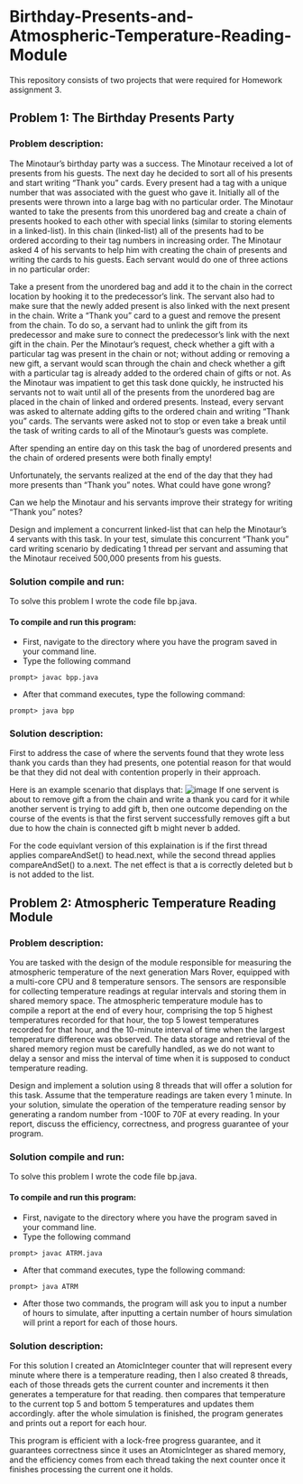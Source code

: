 # Birthday-Presents-and-Atmospheric-Temperature-Reading-Module
This repository consists of two projects that were required for Homework assignment 3.

## Problem 1: The Birthday Presents Party
### Problem description:
The Minotaur’s birthday party was a success. The Minotaur received a lot of presents from his guests. The next day he decided to sort all of his presents and start writing “Thank you” cards. Every present had a tag with a unique number that was associated with the guest who gave it. Initially all of the presents were thrown into a large bag with no particular order. The Minotaur wanted to take the presents from this unordered bag and create a chain of presents hooked to each other with special links (similar to storing elements in a linked-list). In this chain (linked-list) all of the presents had to be ordered according to their tag numbers in increasing order. The Minotaur asked 4 of his servants to help him with creating the chain of presents and writing the cards to his guests. Each servant would do one of three actions in no particular order:

Take a present from the unordered bag and add it to the chain in the correct location by hooking it to the predecessor’s link. The servant also had to make sure that the newly added present is also linked with the next present in the chain.
Write a “Thank you” card to a guest and remove the present from the chain. To do so, a servant had to unlink the gift from its predecessor and make sure to connect the predecessor’s link with the next gift in the chain.
Per the Minotaur’s request, check whether a gift with a particular tag was present in the chain or not; without adding or removing a new gift, a servant would scan through the chain and check whether a gift with a particular tag is already added to the ordered chain of gifts or not.
As the Minotaur was impatient to get this task done quickly, he instructed his servants not to wait until all of the presents from the unordered bag are placed in the chain of linked and ordered presents. Instead, every servant was asked to alternate adding gifts to the ordered chain and writing “Thank you” cards. The servants were asked not to stop or even take a break until the task of writing cards to all of the Minotaur’s guests was complete.

After spending an entire day on this task the bag of unordered presents and the chain of ordered presents were both finally empty!

Unfortunately, the servants realized at the end of the day that they had more presents than “Thank you” notes. What could have gone wrong?

Can we help the Minotaur and his servants improve their strategy for writing “Thank you” notes?

Design and implement a concurrent linked-list that can help the Minotaur’s 4 servants with this task. In your test, simulate this concurrent “Thank you” card writing scenario by dedicating 1 thread per servant and assuming that the Minotaur received 500,000 presents from his guests.

### Solution compile and run:
To solve this problem I wrote the code file bp.java.

#### To compile and run this program:
- First, navigate to the directory where you have the program saved in your command line.
- Type the following command
```
prompt> javac bpp.java
```
- After that command executes, type the following command:
```
prompt> java bpp
```
### Solution description:
First to address the case of where the servents found that they wrote less thank you cards than they had presents, one potential reason for that would be that they did not deal with contention properly in their approach. 

Here is an example scenario that displays that:
![image](https://user-images.githubusercontent.com/89872696/163303211-837a59b0-b1bf-4721-87b1-a32c42c66647.png)
If one servent is about to remove gift a from the chain and write a thank you card for it while another servent is trying to add gift b, then one outcome depending on the course of the events is that the first servent successfully removes gift a but due to how the chain is connected gift b might never b added.

For the code equivlant version of this explaination is if the first thread applies compareAndSet() to head.next, while the second thread applies compareAndSet() to a.next. The net effect is that a is correctly deleted but b is not added to the list. 

## Problem 2: Atmospheric Temperature Reading Module
### Problem description:
You are tasked with the design of the module responsible for measuring the atmospheric temperature of the next generation Mars Rover, equipped with a multi-core CPU and 8 temperature sensors. The sensors are responsible for collecting temperature readings at regular intervals and storing them in shared memory space. The atmospheric temperature module has to compile a report at the end of every hour, comprising the top 5 highest temperatures recorded for that hour, the top 5 lowest temperatures recorded for that hour, and the 10-minute interval of time when the largest temperature difference was observed. The data storage and retrieval of the shared memory region must be carefully handled, as we do not want to delay a sensor and miss the interval of time when it is supposed to conduct temperature reading. 

Design and implement a solution using 8 threads that will offer a solution for this task. Assume that the temperature readings are taken every 1 minute. In your solution, simulate the operation of the temperature reading sensor by generating a random number from -100F to 70F at every reading. In your report, discuss the efficiency, correctness, and progress guarantee of your program.

### Solution compile and run:
To solve this problem I wrote the code file bp.java.

#### To compile and run this program:
- First, navigate to the directory where you have the program saved in your command line.
- Type the following command
```
prompt> javac ATRM.java
```
- After that command executes, type the following command:
```
prompt> java ATRM
```

- After those two commands, the program will ask you to input a number of hours to simulate, after inputting a certain number of hours simulation will print a report for each of those hours.

### Solution description:
For this solution I created an AtomicInteger counter that will represent every minute where there is a temperature reading, then I also created 8 threads, each of those threads gets the current counter and increments it then generates a temperature for that reading. then compares that temperature to the current top 5 and bottom 5 temperatures and updates them accordingly. after the whole simulation is finished, the program generates and prints out a report for each hour.

This program is efficient with a lock-free progress guarantee, and it guarantees correctness since it uses an AtomicInteger as shared memory, and the efficiency comes from each thread taking the next counter once it finishes processing the current one it holds. 
